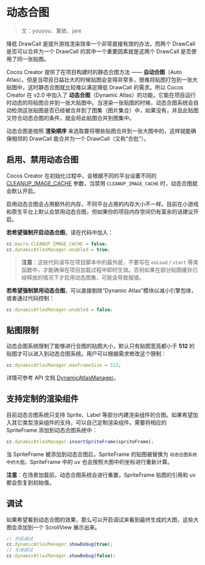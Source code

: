 # 动态合图

> 文：youyou、薰依、jare

降低 DrawCall 是提升游戏渲染效率一个非常直接有效的办法，而两个 DrawCall 是否可以合并为一个 DrawCall 的其中一个重要因素就是这两个 DrawCall 是否使用了同一张贴图。

Cocos Creator 提供了在项目构建时的静态合图方法 —— **自动合图**（Auto Atlas）。但是当项目日益壮大的时候贴图会变得非常多，很难将贴图打包到一张大贴图中，这时静态合图就比较难以满足降低 DrawCall 的需求。所以 Cocos Creator 在 v2.0 中加入了 **动态合图**（Dynamic Atlas）的功能，它能在项目运行时动态的将贴图合并到一张大贴图中。当渲染一张贴图的时候，动态合图系统会自动检测这张贴图是否已经被合并到了图集（图片集合）中，如果没有，并且此贴图又符合动态合图的条件，就会将此贴图合并到图集中。

动态合图是按照 **渲染顺序** 来选取要将哪些贴图合并到一张大图中的，这样就能确保相邻的 DrawCall 能合并为一个 DrawCall（又称“合批”）。

## 启用、禁用动态合图

Cocos Creator 在初始化过程中，会根据不同的平台设置不同的 [CLEANUP_IMAGE_CACHE](%__APIDOC__%/zh/classes/macro.html#cleanupimagecache) 参数，当禁用 `CLEANUP_IMAGE_CACHE` 时，动态合图就会默认开启。

启用动态合图会占用额外的内存，不同平台占用的内存大小不一样。目前在小游戏和原生平台上默认会禁用动态合图，但如果你的项目内存空间仍有富余的话建议开启。

**若希望强制开启动态合图**，请在代码中加入：

```js
cc.macro.CLEANUP_IMAGE_CACHE = false;
cc.dynamicAtlasManager.enabled = true;
```

> **注意**：这些代码请写在项目脚本中的最外层，不要写在 `onLoad` / `start` 等类函数中，才能确保在项目加载过程中即时生效。否则如果在部分贴图缓存已经释放的情况下才启用动态图集，可能会导致报错。

**若希望强制禁用动态合图**，可以直接剔除“Dynamic Atlas”模块以减小引擎包体，或者通过代码控制：

```js
cc.dynamicAtlasManager.enabled = false;
```

## 贴图限制

动态合图系统限制了能够进行合图的贴图大小，默认只有贴图宽高都小于 **512** 的贴图才可以进入到动态合图系统。用户可以根据需求修改这个限制：

```js
cc.dynamicAtlasManager.maxFrameSize = 512;
```

详情可参考 API 文档 [DynamicAtlasManager](%__APIDOC__%/zh/classes/DynamicAtlasManager.html)。

## 支持定制的渲染组件

目前动态合图系统只支持 Sprite、Label 等部分内建渲染组件的合图。如果希望加入其它类型渲染组件的支持，可以自己定制渲染组件。需要将相应的 SpriteFrame 添加到动态合图系统中：

```js
cc.dynamicAtlasManager.insertSpriteFrame(spriteFrame);
```

当 SpriteFrame 被添加到动态合图后，SpriteFrame 的贴图被替换为 `动态合图系统中的大图`，SpriteFrame 中的 uv 也会按照大图中的坐标进行重新计算。

**注意**：在场景加载前，动态合图系统会进行重置，SpriteFrame 贴图的引用和 uv 都会恢复到初始值。

## 调试

如果希望看到动态合图的效果，那么可以开启调试来看到最终生成的大图，这些大图会添加到一个 ScrollView 展示出来。

```javascript
// 开启调试
cc.dynamicAtlasManager.showDebug(true);
// 关闭调试
cc.dynamicAtlasManager.showDebug(false);
```
